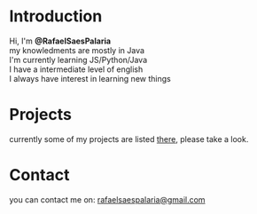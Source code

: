 # Introduction
Hi, I'm **@RafaelSaesPalaria**  
my knowledments are mostly in Java  
I'm currently learning JS/Python/Java  
I have a intermediate level of english  
I always have interest in learning new things
# Projects
currently some of my projects are listed [there](https://rafaelsaespalaria.github.io/web-test/), please take a look.
# Contact
you can contact me on: rafaelsaespalaria@gmail.com
